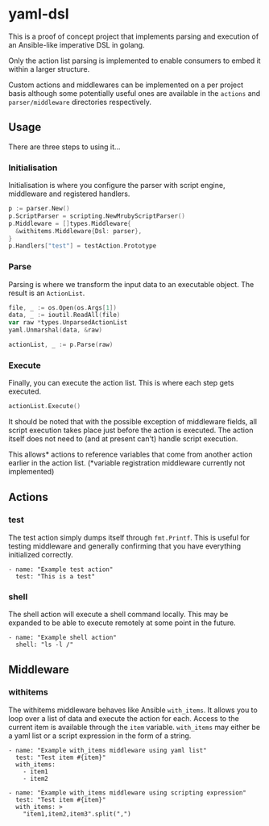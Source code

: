 # yaml-dsl

This is a proof of concept project that implements parsing and execution of an Ansible-like imperative DSL in golang.

Only the action list parsing is implemented to enable consumers to embed it within a larger structure.

Custom actions and middlewares can be implemented on a per project basis although some potentially useful ones are available in the `actions` and `parser/middleware` directories respectively.

## Usage
There are three steps to using it...

### Initialisation
Initialisation is where you configure the parser with script engine, middleware and registered handlers.

```go
p := parser.New()
p.ScriptParser = scripting.NewMrubyScriptParser()
p.Middleware = []types.Middleware{
  &withitems.Middleware{Dsl: parser},
}
p.Handlers["test"] = testAction.Prototype
```

### Parse
Parsing is where we transform the input data to an executable object. The result is an `ActionList`.

```go
file, _ := os.Open(os.Args[1])
data, _ := ioutil.ReadAll(file)
var raw *types.UnparsedActionList
yaml.Unmarshal(data, &raw)

actionList, _ := p.Parse(raw)
```

### Execute
Finally, you can execute the action list. This is where each step gets executed.

``` go
actionList.Execute()
```

It should be noted that with the possible exception of middleware fields, all script execution takes place just before the action is executed.
The action itself does not need to (and at present can't) handle script execution.

This allows* actions to reference variables that come from another action earlier in the action list. (*variable registration middleware currently not implemented)
  
## Actions

### test
The test action simply dumps itself through `fmt.Printf`. This is useful for testing middleware and generally confirming that you have everything initialized correctly.
```
- name: "Example test action"
  test: "This is a test"
```

### shell
The shell action will execute a shell command locally. This may be expanded to be able to execute remotely at some point in the future.
```
- name: "Example shell action"
  shell: "ls -l /"
```

## Middleware
### withitems
The withitems middleware behaves like Ansible `with_items`. It allows you to loop over a list of data and execute the action for each.
Access to the current item is available through the `item` variable.
`with_items` may either be a yaml list or a script expression in the form of a string.

```
- name: "Example with_items middleware using yaml list"
  test: "Test item #{item}"
  with_items:
    - item1
    - item2
```

```
- name: "Example with_items middleware using scripting expression"
  test: "Test item #{item}"
  with_items: >
    "item1,item2,item3".split(",")
```
